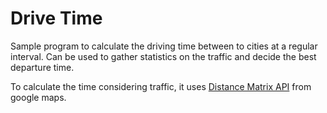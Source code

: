 # Drive Time
Sample program to calculate the driving time between to cities at a regular interval. Can be used to gather statistics on the traffic and decide the best departure time.

To calculate the time considering traffic, it uses [Distance Matrix API](https://developers.google.com/maps/documentation/distance-matrix/overview) from google maps.
